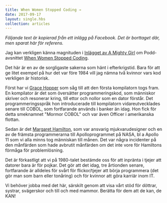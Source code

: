 ```yaml
---
title: When Women Stopped Coding →
date: 2017-09-17
layout: single.hbs
collection: articles
---
```


_Följande text är kopierad från ett inlägg på Facebook. Det är borttaget där, men sparat här för referens._

Jag kan verkligen känna magnituden i [Inlägget av A Mighty Girl](https://www.facebook.com/amightygirl/photos/a.360833590619627/1433083900061252/?type=3&theater) om Podd-avsnittet [When Women Stopped Coding](https://www.npr.org/sections/money/2014/10/17/356944145/episode-576-when-women-stopped-coding?fbclid=IwAR3uggflsBRAu6s_hJw3kInbSBPwCLibRm34wHOVW6OZQcoCCQHZBgli08c&t=1550419003163).

Det här är en av de sorgligaste sakerna som hänt i efterkrigstid. Bara för att ge litet exempel på hur det var före 1984 vill jag nämna två kvinnor vars kod verkligen är historisk.

Först har vi [Grace Hopper](https://sv.wikipedia.org/wiki/Grace_Hopper) som såg till att den första kompilatorn togs fram. En kompilator är det som översätter programmeringskod, som människor skriver och resonerar kring, till ettor och nollor som en dator förstår. Det programmeringsspråk hon introducerade till kompilatorn vidareutvecklades senare till COBOL, som fortfarande används i banker än idag. Hon fick för detta smeknamnet "Mormor COBOL" och var även Officer i amerikanska flottan.

Sedan är det [Margaret Hamilton](<https://sv.wikipedia.org/…/Margaret_Hamilton_(vetenskapsman)>), som var ansvarig mjukvarudesigner och en av de främsta programmerarna till Apolloprogrammet på NASA, bl a Apollo 11 som vi alla minns tog människan till månen. Det var några incidenter på den månfärden som hade avbrutit månfärden om det inte vore för Hamiltons förmåga för problemlösning.

Det är förkastligt att vi på 1980-talet bestämde oss för att inpränta i tjejer att datorer bara är för pojkar. Det gör att det idag, tre årtionden senare, fortfarande är alldeles för svårt för flickor/tjejer att börja programmera (det gör man som barn eller tonåring) och för kvinnor att göra karriär inom IT.

Vi behöver jobba med det här, särskilt genom att visa vårt stöd för döttrar, systrar, svägerskor och till och med mammor. Berätta för dem att de kan, de KAN!
